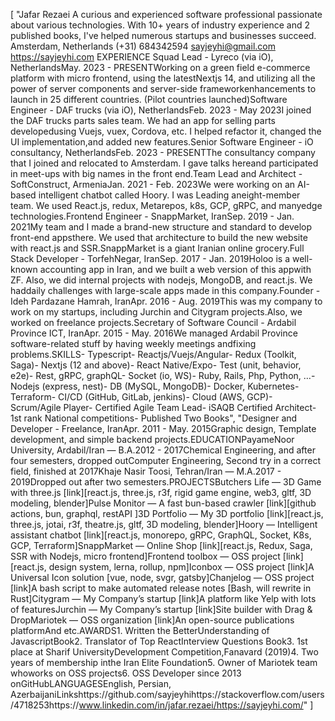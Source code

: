 [
"Jafar Rezaei
A curious and experienced software professional passionate about various technologies. With 10+ years of industry experience and 2 published books, I've helped numerous startups and businesses succeed.
Amsterdam, Netherlands
(+31) 684342594
sayjeyhi@gmail.com
https://sayjeyhi.com
EXPERIENCE
Squad Lead - Lyreco (via iO), NetherlandsMay. 2023 - PRESENTWorking on a green field e-commerce platform with micro frontend, using the latestNextjs 14, and utilizing all the power of server components and server-side frameworkenhancements to launch in 25 different countries. (Pilot countries launched)Software Engineer - DAF trucks (via iO), NetherlandsFeb. 2023 - May 2023I joined the DAF trucks parts sales team. We had an app for selling parts developedusing Vuejs, vuex, Cordova, etc. I helped refactor it, changed the UI implementation,and added new features.Senior Software Engineer - iO consultancy, NetherlandsFeb. 2023 - PRESENTThe consultancy company that I joined and relocated to Amsterdam. I gave talks hereand participated in meet-ups with big names in the front end.Team Lead and Architect - SoftConstruct, ArmeniaJan. 2021 - Feb. 2023We were working on an AI-based intelligent chatbot called Hoory. I was Leading aneight-member team. We used React.js, redux, Metarepos, k8s, GCP, gRPC, and manyedge technologies.Frontend Engineer - SnappMarket, IranSep. 2019 - Jan. 2021My team and I made a brand-new structure and standard to develop front-end appsthere. We used that architecture to build the new website with react.js and SSR.SnappMarket is a giant Iranian online grocery.Full Stack Developer - TorfehNegar, IranSep. 2017 - Jan. 2019Holoo is a well-known accounting app in Iran, and we built a web version of this appwith ZF. Also, we did internal projects with nodejs, MongoDB, and react.js. We haddaily challenges with large-scale apps made in this company.Founder - Ideh Pardazane Hamrah, IranApr. 2016 - Aug. 2019This was my company to work on my startups, including Jurchin and Citygram projects.Also, we worked on freelance projects.Secretary of Software Council - Ardabil Province ICT, IranApr. 2015 - May. 2016We managed Ardabil Province software-related stuff by having weekly meetings andfixing problems.SKILLS- Typescript- Reactjs/Vuejs/Angular- Redux (Toolkit, Saga)- Nextjs (12 and above)- React Native/Expo- Test (unit, behavior, e2e)- Rest, gRPC, graphQL- Socket (io, WS)- Ruby, Rails, Php, Python, …- Nodejs (express, nest)- DB (MySQL, MongoDB)- Docker, Kubernetes- Terraform- CI/CD (GitHub, GitLab, jenkins)- Cloud (AWS, GCP)- Scrum/Agile Player- Certified Agile Team Lead- iSAQB Certified Architect- 1st rank National competitions- Published Two Books",
"Designer and Developer - Freelance, IranApr. 2011 - May. 2015Graphic design, Template development, and simple backend projects.EDUCATIONPayameNoor University, Ardabil/Iran — B.A.2012 - 2017Chemical Engineering, and after four semesters, dropped outComputer Engineering, Second try in a correct field, finished at 2017Khaje Nasir Toosi, Tehran/Iran — M.A.2017 - 2019Dropped out after two semesters.PROJECTSButchers Life — 3D Game with three.js [link][react.js, three.js, r3f, rigid game engine, web3, gltf, 3D modeling, blender]Pulse Monitor — A fast bun-based crawler [link][github actions, bun, graphql, restAPI ]3D Portfolio — My 3D portfolio [link][react.js, three.js, jotai, r3f, theatre.js, gltf, 3D modeling, blender]Hoory — Intelligent assistant chatbot [link][react.js, monorepo, gRPC, GraphQL, Socket, K8s, GCP, Terraform]SnappMarket — Online Shop [link][react.js, Redux, Saga, SSR with Nodejs, micro frontend]Frontend toolbox — OSS project [link][react.js, design system, lerna, rollup, npm]Iconbox — OSS project [link]A Universal Icon solution [vue, node, svgr, gatsby]Chanjelog — OSS project [link]A bash script to make automated release notes [Bash, will rewrite in Rust]Citygram — My Company’s startup [link]A platform like Yelp with lots of featuresJurchin — My Company’s startup [link]Site builder with Drag & DropMariotek — OSS organization [link]An open-source publications platformAnd etc.AWARDS1. Written the BetterUnderstanding of JavascriptBook2. Translator of Top ReactInterview Questions Book3. 1st place at Sharif UniversityDevelopment Competition,Fanavard (2019)4. Two years of membership inthe Iran Elite Foundation5. Owner of Mariotek team whoworks on OSS projects6. OSS Developer since 2013 onGitHubLANGUAGESEnglish, Persian, AzerbaijaniLinkshttps://github.com/sayjeyhihttps://stackoverflow.com/users/4718253https://www.linkedin.com/in/jafar.rezaei/https://sayjeyhi.com/"
]
